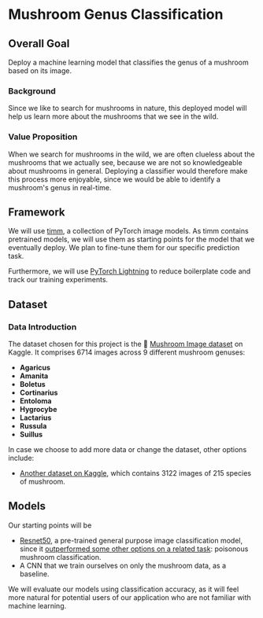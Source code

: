 # Mushroom Genus Classification

## Overall Goal
Deploy a machine learning model that classifies the genus of a mushroom based on its image.

### Background

Since we like to search for mushrooms in nature, this deployed model will help us learn more about the mushrooms that we see in the wild.

### Value Proposition

When we search for mushrooms in the wild, we are often clueless about the mushrooms that we actually see, because we are not so knowledgeable about mushrooms in general. Deploying a classifier would therefore make this process more enjoyable, since we would be able to identify a mushroom's genus in real-time.

## Framework
We will use [timm](https://huggingface.co/docs/timm/index), a collection of PyTorch image models. As timm contains pretrained models, we will use them as starting points for the model that we eventually deploy. We plan to fine-tune them for our specific prediction task.

Furthermore, we will use [PyTorch Lightning](https://github.com/Lightning-AI/pytorch-lightning) to reduce boilerplate code and track our training experiments.

## Dataset
### Data Introduction
The dataset chosen for this project is the :mushroom: [Mushroom Image dataset](https://www.kaggle.com/datasets/maysee/mushrooms-classification-common-genuss-images) on Kaggle. It comprises 6714 images across 9 different mushroom genuses:
- **Agaricus**
- **Amanita**
- **Boletus**
- **Cortinarius**
- **Entoloma**
- **Hygrocybe**
- **Lactarius**
- **Russula**
- **Suillus**

In case we choose to add more data or change the dataset, other options include:
- [Another dataset on Kaggle](https://www.kaggle.com/datasets/daniilonishchenko/mushrooms-images-classification-215), which contains 3122 images of 215 species of mushroom.

## Models
Our starting points will be
- [Resnet50](https://huggingface.co/timm/resnet50.a1_in1k), a pre-trained general purpose image classification model, since it [outperformed some other options on a related task](https://arxiv.org/pdf/2210.10351): poisonous mushroom classification.
- A CNN that we train ourselves on only the mushroom data, as a baseline.

We will evaluate our models using classification accuracy, as it will feel more natural for potential users of our application who are not familiar with machine learning.
